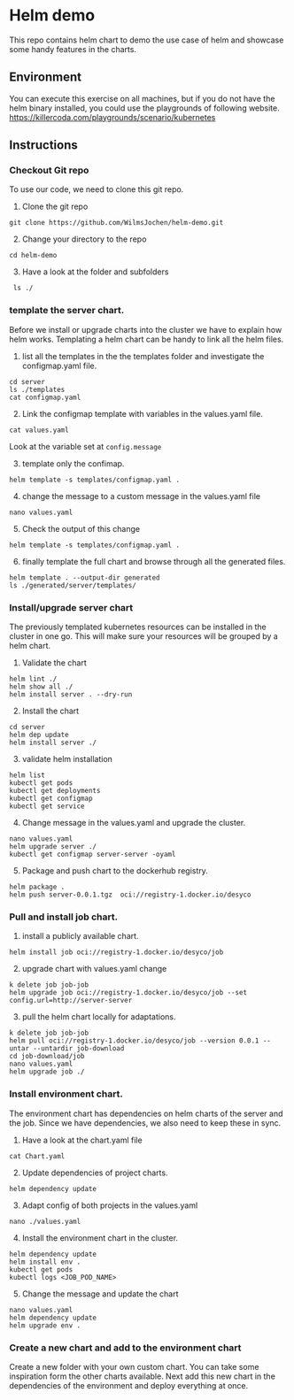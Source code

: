 # Helm demo 
This repo contains helm chart to demo the use case of helm and showcase some handy features in the charts.

## Environment
You can execute this exercise on all machines, but if you do not have the helm binary installed, you could use the playgrounds of following website.
https://killercoda.com/playgrounds/scenario/kubernetes

## Instructions

### Checkout Git repo
To use our code, we need to clone this git repo.

1) Clone the git repo
 ```
 git clone https://github.com/WilmsJochen/helm-demo.git
 ```
2) Change your directory to the repo
 ```
 cd helm-demo
 ```
3) Have a look at the folder and subfolders
```
 ls ./
```

### template the server chart.
Before we install or upgrade charts into the cluster we have to explain how helm works.
Templating a helm chart can be handy to link all the helm files.

1) list all the templates in the the templates folder and investigate the configmap.yaml file.
```
cd server
ls ./templates
cat configmap.yaml
```

2) Link the configmap template with variables in the values.yaml file.
```
cat values.yaml
```
Look at the variable set at `config.message`

3) template only the confimap.
```
helm template -s templates/configmap.yaml . 
```
4) change the message to a custom message in the values.yaml file
```
nano values.yaml
```
5) Check the output of this change
```
helm template -s templates/configmap.yaml . 
```
6) finally template the full chart and browse through all the generated files.
```
helm template . --output-dir generated 
ls ./generated/server/templates/
```

### Install/upgrade server chart
The previously templated kubernetes resources can be installed in the cluster in one go. 
This will make sure your resources will be grouped by a helm chart.

1) Validate the chart
```
helm lint ./
helm show all ./
helm install server . --dry-run
```

2) Install the chart
```
cd server
helm dep update
helm install server ./
```

3) validate helm installation
```
helm list
kubectl get pods
kubectl get deployments
kubectl get configmap
kubectl get service
```
4) Change message in the values.yaml and upgrade the cluster.
```
nano values.yaml
helm upgrade server ./
kubectl get configmap server-server -oyaml
```

5) Package and push chart to the dockerhub registry.
```
helm package .
helm push server-0.0.1.tgz  oci://registry-1.docker.io/desyco
```

### Pull and install job chart.
1) install a publicly available chart. 
```
helm install job oci://registry-1.docker.io/desyco/job
```
2) upgrade chart with values.yaml change
```
k delete job job-job
helm upgrade job oci://registry-1.docker.io/desyco/job --set config.url=http://server-server
```

3) pull the helm chart locally for adaptations.
```
k delete job job-job
helm pull oci://registry-1.docker.io/desyco/job --version 0.0.1 --untar --untardir job-download
cd job-download/job
nano values.yaml
helm upgrade job ./
```

### Install environment chart.
The environment chart has dependencies on helm charts of the server and the job. Since we have dependencies, we also need to keep these in sync.

1) Have a look at the chart.yaml file
```
cat Chart.yaml
```

2) Update dependencies of project charts.
```
helm dependency update
```

3) Adapt config of both projects in the values.yaml
```
nano ./values.yaml
```

4) Install the environment chart in the cluster.
```
helm dependency update
helm install env .
kubectl get pods
kubectl logs <JOB_POD_NAME>
```

5) Change the message and update the chart
```
nano values.yaml
helm dependency update
helm upgrade env .
```

### Create a new chart and add to the environment chart
Create a new folder with your own custom chart. You can take some inspiration form the other charts available.
Next add this new chart in the dependencies of the environment and deploy everything at once.
